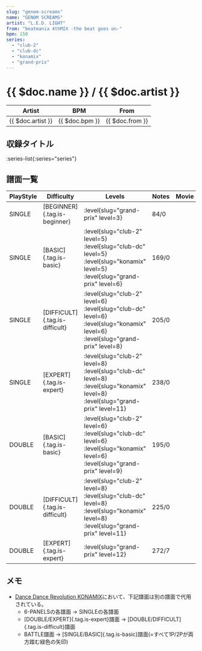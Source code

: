 ```yaml
---
slug: "genom-screams"
name: "GENOM SCREAMS"
artist: "L.E.D. LIGHT"
from: "beatmania 4thMIX -the beat goes on-"
bpm: 150
series:
  - "club-2"
  - "club-dc"
  - "konamix"
  - "grand-prix"
---
```


# {{ $doc.name }} / {{ $doc.artist }}

|Artist|BPM|From|
|------|---|----|
|{{ $doc.artist }}|{{ $doc.bpm }}|{{ $doc.from }}|

## 収録タイトル

:series-list{:series="series"}

## 譜面一覧

|PlayStyle|Difficulty|Levels|Notes|Movie|
|---------|----------|------|-----|-----|
|SINGLE|[BEGINNER]{.tag.is-beginner}|<div class="field is-grouped is-grouped-multiline"> :level{slug="grand-prix" level=3}</div>|84/0||
|SINGLE|[BASIC]{.tag.is-basic}|<div class="field is-grouped is-grouped-multiline"> :level{slug="club-2" level=5} :level{slug="club-dc" level=5} :level{slug="konamix" level=5} :level{slug="grand-prix" level=6}</div>|169/0||
|SINGLE|[DIFFICULT]{.tag.is-difficult}|<div class="field is-grouped is-grouped-multiline"> :level{slug="club-2" level=6} :level{slug="club-dc" level=6} :level{slug="konamix" level=6} :level{slug="grand-prix" level=8}</div>|205/0||
|SINGLE|[EXPERT]{.tag.is-expert}|<div class="field is-grouped is-grouped-multiline"> :level{slug="club-2" level=8} :level{slug="club-dc" level=8} :level{slug="konamix" level=8} :level{slug="grand-prix" level=11}</div>|238/0||
|DOUBLE|[BASIC]{.tag.is-basic}|<div class="field is-grouped is-grouped-multiline"> :level{slug="club-2" level=6} :level{slug="club-dc" level=6} :level{slug="konamix" level=6} :level{slug="grand-prix" level=9}</div>|195/0||
|DOUBLE|[DIFFICULT]{.tag.is-difficult}|<div class="field is-grouped is-grouped-multiline"> :level{slug="club-2" level=8} :level{slug="club-dc" level=8} :level{slug="konamix" level=8} :level{slug="grand-prix" level=11}</div>|225/0||
|DOUBLE|[EXPERT]{.tag.is-expert}|<div class="field is-grouped is-grouped-multiline"> :level{slug="grand-prix" level=12}</div>|272/7||

## メモ

- [Dance Dance Revolution KONAMIX](/series/konamix)において、下記譜面は別の譜面で代用されている。
  - 6-PANELSの各譜面 → SINGLEの各譜面
  - [DOUBLE/EXPERT]{.tag.is-expert}譜面 → [DOUBLE/DIFFICULT]{.tag.is-difficult}譜面
  - BATTLE譜面 → [SINGLE/BASIC]{.tag.is-basic}譜面(=すべて1P/2Pが両方踏む緑色の矢印)
